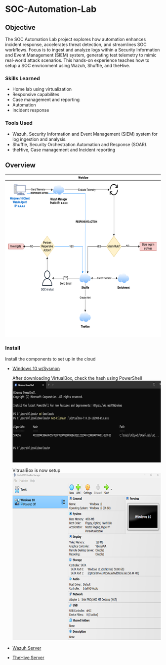 # SOC-Automation-Lab

## Objective
The SOC Automation Lab project explores how automation enhances incident response, accelerates threat detection, and streamlines SOC workflows.
Focus is to ingest and analyze logs within a Security Information and Event Management (SIEM) system, generating test telemetry to mimic real-world attack scenarios. 
This hands-on experience teaches how to setup a SOC envrionment using Wazuh, Shuffle, and theHive.

### Skills Learned

- Home lab using virtualization
- Responsive capabilites
- Case management and reporting
- Automation
- Incident response
  
### Tools Used

- Wazuh, Security Information and Event Management (SIEM) system for log ingestion and analysis.
- Shuffle, Security Orchestration Automation and Response (SOAR).
- theHive, Case management and Incident reporting

## Overview

<img src="https://github.com/klipodu/SOC-Automation-Lab/blob/main/SOC-Automation-Project-Workflow.png?raw=true" alt="Image Alt" width="741" height="525">


### Install
Install the components to set up in the cloud
- [Windows 10 w/Sysmon](https://github.com/klipodu/SOC-Automation-Lab/blob/main/VirtualBox-Install.txt)

  After downloading VirtualBox, check the hash using PowerShell
  <img src="https://github.com/klipodu/SOC-Automation-Lab/blob/main/VirtualBox-Hash-Check.png?raw=true" alt="Image Alt" width="992" height="264">

  VitrualBox is now setup <br>
   <img src="https://github.com/klipodu/SOC-Automation-Lab/blob/main/VirtualBox-Windows10.png?raw=true" alt="Image Alt" width="732" height="540">
  

- [Wazuh Server](https://github.com/klipodu/SOC-Automation-Lab/blob/main/Wazuh-Install.txt)
- [TheHive Server](https://github.com/klipodu/SOC-Automation-Lab/blob/main/TheHive-Install.txt)


